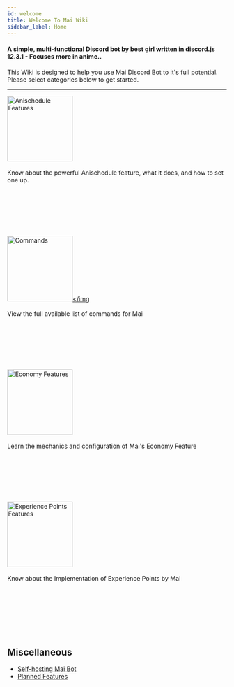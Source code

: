 ```yaml
---
id: welcome
title: Welcome To Mai Wiki
sidebar_label: Home
---
```




#### A simple, multi-functional Discord bot by best girl written in discord.js 12.3.1 - Focuses more in anime..
This Wiki is designed to help you use Mai Discord Bot to it's full potential. Please select categories below to get started.
***
<a href = 'https://github.com/maisans-maid/Mai/wiki/Anischedule'> <img src = "https://i.imgur.com/4u4nt4g.png" height='150'  alt="Anischedule Features"></img> </a><br></br>
Know about the powerful Anischedule feature, what it does, and how to set one up.
<br><br><br><br></br></br></br></br>
<a href = 'https://github.com/maisans-maid/Mai/wiki/Commands'> <img src = "https://i.imgur.com/VhCt3A1.png" height='150' alt="Commands"></img </a><br></br>
View the full available list of commands for Mai
<br><br><br><br></br></br></br></br>
<a href = 'https://github.com/maisans-maid/Mai/wiki/Economy'> <img src = "https://i.imgur.com/YmbfJ36.png" height='150' alt="Economy Features"></img> </a><br></br>
Learn the mechanics and configuration of Mai's Economy Feature
<br><br><br><br></br></br></br></br>
<a href = 'https://github.com/maisans-maid/Mai/wiki/XP'> <img src = "https://i.imgur.com/vTXWIAj.png" height='150' alt="Experience Points Features"> </img></a><br></br>
Know about the Implementation of Experience Points by Mai
<br><br><br><br></br></br></br></br>

## Miscellaneous
- [Self-hosting Mai Bot](https://github.com/maisans-maid/Mai/wiki/SelfHost)
- [Planned Features](https://github.com/maisans-maid/Mai/wiki/Upcoming)
